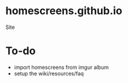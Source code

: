 # homescreens.github.io
Site

# To-do
 - import homescreens from imgur album
 - setup the wiki/resources/faq

